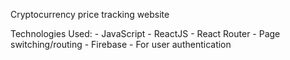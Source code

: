 Cryptocurrency price tracking website

Technologies Used:
    - JavaScript
    - ReactJS
    - React Router
        - Page switching/routing
    - Firebase
        - For user authentication